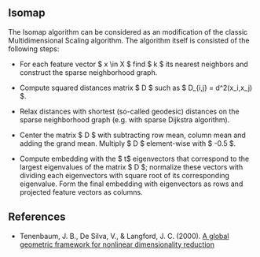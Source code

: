 Isomap
------

The Isomap algorithm can be considered as an modification of the classic Multidimensional
Scaling algorithm. The algorithm itself is consisted of the following steps:

* For each feature vector $ x \in X $ find $ k $ its nearest neighbors and
  construct the sparse neighborhood graph.

* Compute squared distances matrix $ D $ such as $ D\_{i,j} = d^2(x\_i,x\_j) $.
 
* Relax distances with shortest (so-called geodesic) distances on the sparse 
  neighborhood graph (e.g. with sparse Dijkstra algorithm).

* Center the matrix $ D $ with subtracting row mean, column mean and adding the 
  grand mean. Multiply $ D $ element-wise with $ -0.5 $.

* Compute embedding with the $ t$ eigenvectors that correspond to the 
  largest eigenvalues of the matrix $ D $; normalize these vectors
  with dividing each eigenvectors with square root of its corresponding
  eigenvalue. Form the final embedding with eigenvectors as rows and projected
  feature vectors as columns.

References
----------

* Tenenbaum, J. B., De Silva, V., & Langford, J. C. (2000). 
  [A global geometric framework for nonlinear dimensionality reduction](http://www.robots.ox.ac.uk/~az/lectures/ml/tenenbaum-isomap-Science2000.pdf)
